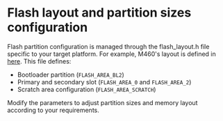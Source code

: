 # Flash layout and partition sizes configuration

Flash partition configuration is managed through the flash_layout.h file specific to your target platform. 
For example, M460's layout is defined in [here](../bl2/platform/m460/partition/flash_layout.h).
This file defines:

- Bootloader partition (`FLASH_AREA_BL2`)
- Primary and secondary slot (`FLASH_AREA_0` and `FLASH_AREA_2`)
- Scratch area configuration (`FLASH_AREA_SCRATCH`)

Modify the parameters to adjust partition sizes and memory layout according to your requirements.
